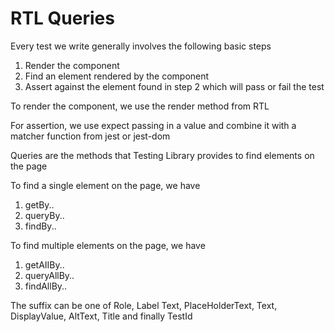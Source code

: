 # RTL Queries

Every test we write generally involves the following basic steps

1. Render the component
2. Find an element rendered by the component
3. Assert against the element found in step 2 which will pass or fail the test

To render the component, we use the render method from RTL

For assertion, we use expect passing in a value and combine it with a matcher
function from jest or jest-dom

Queries are the methods that Testing Library provides to find elements on the page

To find a single element on the page, we have

1. getBy..
2. queryBy..
3. findBy..

To find multiple elements on the page, we have

1. getAIIBy..
2. queryAllBy..
3. findAllBy..

The suffix can be one of Role, Label Text, PlaceHolderText, Text, DisplayValue, AltText, Title and finally TestId
